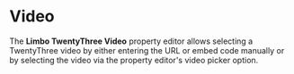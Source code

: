 # Video

The **Limbo TwentyThree Video** property editor allows selecting a TwentyThree video by either entering the URL or embed code manually or by selecting the video via the property editor's video picker option.

